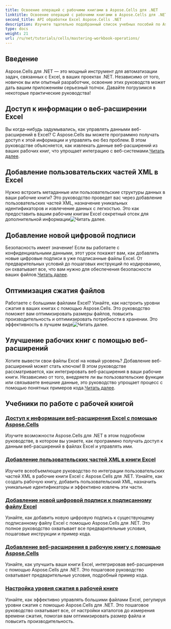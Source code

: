 ```yaml
---
title: Освоение операций с рабочими книгами в Aspose.Cells для .NET
linktitle: Освоение операций с рабочими книгами в Aspose.Cells для .NET
second_title: API обработки Excel Aspose.Cells .NET
description: Изучите тщательно подобранный список учебных пособий по Aspose.Cells для .NET, включая руководства по доступу к данным веб-расширений, добавлению цифровых подписей и настройке уровней сжатия.
type: docs
weight: 21
url: /ru/net/tutorials/cells/mastering-workbook-operations/
---
```

## Введение

Aspose.Cells для .NET — это мощный инструмент для автоматизации задач, связанных с Excel, в ваших проектах .NET. Независимо от того, новичок вы или опытный разработчик, освоение этих руководств может дать вашим приложениям серьезный толчок. Давайте погрузимся в некоторые практические руководства!  

## Доступ к информации о веб-расширении Excel  

Вы когда-нибудь задумывались, как управлять данными веб-расширений в Excel? С Aspose.Cells вы можете программно получать доступ к этой информации и управлять ею без проблем. В этом руководстве объясняется, как извлекать данные веб-расширений из ваших рабочих книг, что упрощает интеграцию с веб-системами.[Читать далее](./accessing-excel-web-extension-information/).  

## Добавление пользовательских частей XML в Excel  

 Нужно встроить метаданные или пользовательские структуры данных в ваши рабочие книги? Это руководство проведет вас через добавление пользовательских частей XML, назначение уникальных идентификаторов и извлечение данных с легкостью. Это как предоставить вашим рабочим книгам Excel секретный отсек для дополнительной информации![Читать далее](./add-custom-xml-parts/).  

## Добавление новой цифровой подписи  

 Безопасность имеет значение! Если вы работаете с конфиденциальными данными, этот урок покажет вам, как добавлять новые цифровые подписи в уже подписанные файлы Excel. От предварительных условий до пошаговых инструкций по кодированию, он охватывает все, что вам нужно для обеспечения безопасности ваших файлов.[Читать далее](./adding-new-digital-signature-to-signed-excel-file/).  

## Оптимизация сжатия файлов  

Работаете с большими файлами Excel? Узнайте, как настроить уровни сжатия в ваших книгах с помощью Aspose.Cells. Это руководство поможет вам оптимизировать размеры файлов, повысить производительность и оптимизировать потребности в хранении. Это эффективность в лучшем виде![Читать далее](./adjusting-compression-level/). 
 
## Улучшение рабочих книг с помощью веб-расширений  

 Хотите вывести свои файлы Excel на новый уровень? Добавление веб-расширений может стать ключом! В этом руководстве рассматривается, как интегрировать веб-расширения в ваши рабочие книги. Независимо от того, внедряете ли вы пользовательские функции или связываете внешние данные, это руководство упрощает процесс с помощью понятных примеров кода.[Читать далее](./adding-web-extension/).  

## Учебники по работе с рабочей книгой
### [Доступ к информации веб-расширения Excel с помощью Aspose.Cells](./accessing-excel-web-extension-information/)
Изучите возможности Aspose.Cells для .NET в этом подробном руководстве, в котором вы узнаете, как программно получать доступ к данным веб-расширений в файлах Excel и управлять ими.
### [Добавление пользовательских частей XML в книги Excel](./add-custom-xml-parts/)
Изучите всеобъемлющее руководство по интеграции пользовательских частей XML в рабочие книги Excel с Aspose.Cells для .NET. Узнайте, как создать рабочую книгу, добавить пользовательский XML, назначить уникальные идентификаторы и эффективно извлечь эти части.
### [Добавление новой цифровой подписи к подписанному файлу Excel](./adding-new-digital-signature-to-signed-excel-file/)
Узнайте, как добавить новую цифровую подпись к существующему подписанному файлу Excel с помощью Aspose.Cells для .NET. Это полное руководство охватывает все предварительные условия, пошаговые инструкции и пример кода.
### [Добавление веб-расширения в рабочую книгу с помощью Aspose.Cells](./adding-web-extension/)
Узнайте, как улучшить ваши книги Excel, интегрировав веб-расширения с помощью Aspose.Cells для .NET. Это пошаговое руководство охватывает предварительные условия, подробный пример кода.
### [Настройка уровня сжатия в рабочей книге](./adjusting-compression-level/)
Узнайте, как эффективно управлять большими файлами Excel, регулируя уровни сжатия с помощью Aspose.Cells для .NET. Это пошаговое руководство охватывает все, от настройки каталогов до измерения времени сжатия, помогая вам оптимизировать размер файла и повысить производительность.